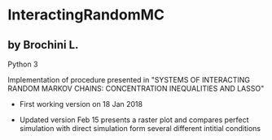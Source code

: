 # InteractingRandomMC

## by Brochini L. 

Python 3

Implementation of procedure presented in "SYSTEMS OF INTERACTING RANDOM MARKOV CHAINS:
CONCENTRATION INEQUALITIES AND LASSO"


* First working version on 18 Jan 2018


* Updated version Feb 15 presents a raster plot and compares perfect simulation with direct simulation form several different intitial conditions
